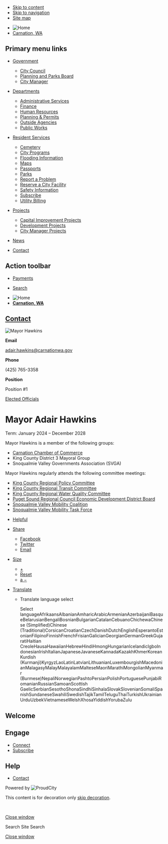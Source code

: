 - [Skip to content](https://www.carnationwa.gov/contacts/adair-hawkins/)
- [Skip to navigation](https://www.carnationwa.gov/contacts/adair-hawkins/)
- [Site map](https://www.carnationwa.gov/sitemap)

<!--THE END-->

- ![Home](https://storage.googleapis.com/proudcity/carnationwa/uploads/2023/06/title-5-300x44.png "Home")
- [Carnation, WA](https://www.carnationwa.gov "Home")

## Primary menu links

- [Government](https://www.carnationwa.gov/contacts/adair-hawkins "Government")
  
  - [City Council](https://www.carnationwa.gov/departments/city-council "City Council")
  - [Planning and Parks Board](https://www.carnationwa.gov/departments/planning-and-parks "Planning and Parks Board")
  - [City Manager](https://www.carnationwa.gov/city-manager "City Manager")
- [Departments](https://www.carnationwa.gov/contacts/adair-hawkins "Departments")
  
  - [Administrative Services](https://www.carnationwa.gov/departments/administrative-services "Administrative Services")
  - [Finance](https://www.carnationwa.gov/finance "Finance")
  - [Human Resources](https://www.carnationwa.gov/departments/human-resources "Human Resources")
  - [Planning &amp; Permits](https://www.carnationwa.gov/departments/community-economic-development "Planning & Permits")
  - [Outside Agencies](https://www.carnationwa.gov/outside-agencies "Outside Agencies")
  - [Public Works](https://www.carnationwa.gov/departments/public-works "Public Works")
- [Resident Services](https://www.carnationwa.gov/contacts/adair-hawkins "Resident Services")
  
  - [Cemetery](https://carnationcemetery-aftercare.allfuneral.com "Cemetery")
  - [City Programs](https://www.carnationwa.gov/city-programs "City Programs")
  - [Flooding Information](https://www.carnationwa.gov/flooding-information "Flooding Information")
  - [Maps](https://www.carnationwa.gov/maps "Maps")
  - [Passports](https://www.carnationwa.gov/passports "Passports")
  - [Parks](https://www.carnationwa.gov/departments/parks "Parks")
  - [Report a Problem](https://seeclickfix.com/web_portal/rSCAZuTX7hsCknBuKdtqxED1/report/category "Report a Problem")
  - [Reserve a City Facility](https://www.carnationwa.gov/reserve-a-city-facility "Reserve a City Facility")
  - [Safety Information](https://www.carnationwa.gov/safety-information "Safety Information")
  - [Subscribe](https://www.carnationwa.gov/subscribe "Subscribe")
  - [Utility Billing](https://www.carnationwa.gov/utility-billing "Utility Billing")
- [Projects](https://www.carnationwa.gov/contacts/adair-hawkins "Projects")
  
  - [Capital Improvement Projects](https://www.carnationwa.gov/capital-improvement-projects "Capital Improvement Projects")
  - [Development Projects](https://www.carnationwa.gov/development-projects "Development Projects")
  - [City Manager Projects](https://www.carnationwa.gov/city-manager-projects "City Manager Projects")
- [News](https://www.carnationwa.gov/news "News")
- [Contact](https://www.carnationwa.gov/contact "Contact")

## Action toolbar

- [Payments](https://www.carnationwa.gov/contacts/adair-hawkins "Payments")

<!--THE END-->

- [Search](https://www.carnationwa.gov/contacts/adair-hawkins "Search")

<!--THE END-->

- ![Home](https://storage.googleapis.com/proudcity/carnationwa/uploads/2023/06/title-5-300x44.png "Home")
- [**Carnation, WA**](https://www.carnationwa.gov "Home")

## [Contact](https://www.carnationwa.gov/contact)

![Mayor Hawkins](https://storage.googleapis.com/proudcity/carnationwa/2019/08/Mayor-Hawkins-e1739318073335.jpg)

**Email**

[adair.hawkins@carnationwa.gov](mailto:adair.hawkins@carnationwa.gov)

**Phone**

(425) 765-3358

**Position**

Position #1

[Elected Officials](https://www.carnationwa.gov/contact?filter_categories%5B%5D=57)

# Mayor Adair Hawkins

Term: January 2024 – December 2028

Mayor Hawkins is a member of the following groups:

- [Carnation Chamber of Commerce](https://www.carnationchamber.org)
- King County District 3 Mayoral Group
- Snoqualmie Valley Governments Association (SVGA)

Mayor Hawkins regularly attends the following committee meetings:

- [King County Regional Policy Committee](https://kingcounty.gov/en/dept/council/governance-leadership/county-council/committees/regional-policy-committee)
- [King County Regional Transit Committee](https://kingcounty.gov/en/dept/council/governance-leadership/county-council/committees/regional-transit-committee)
- [King County Regional Water Quality Committee](https://kingcounty.gov/en/dept/council/governance-leadership/county-council/committees/regional-water-quality-committee)
- [Puget Sound Regional Council Economic Development District Board](https://www.psrc.org/board/economic-development-district-board)
- [Snoqualmie Valley Mobility Coalition](https://www.kcmobility.org/svmc)
- [Snoqualmie Valley Mobility Task Force](https://www.kcmobility.org/svmc)

<!--THE END-->

- [Helpful](https://www.carnationwa.gov/contacts/adair-hawkins "This page makes me proud")
- [Share](https://www.carnationwa.gov/contacts/adair-hawkins)
  
  - [Facebook](https://www.facebook.com/sharer/sharer.php?u=https%3A%2F%2Fwww.carnationwa.gov%2Fcontacts%2Fadair-hawkins%3Fstaff-member%3Dadair-hawkins%26post_type%3Dstaff-member%26name%3Dadair-hawkins "Share on Facebook")
  - [Twitter](https://twitter.com/share?url=https%3A%2F%2Fwww.carnationwa.gov%2Fcontacts%2Fadair-hawkins%3Fstaff-member%3Dadair-hawkins%26post_type%3Dstaff-member%26name%3Dadair-hawkins "Share on Twitter")
  - [Email](mailto:?subject=Mayor%20Adair%20Hawkins%20from%20Carnation%2C%20WA&body=Read%20more%3A%20https%3A%2F%2Fwww.carnationwa.gov%2Fcontacts%2Fadair-hawkins%3Fstaff-member%3Dadair-hawkins%26post_type%3Dstaff-member%26name%3Dadair-hawkins "Share by Email")
- [Size](https://www.carnationwa.gov/contacts/adair-hawkins)
  
  - [+](https://www.carnationwa.gov/contacts/adair-hawkins "Increase Font Size")
  - [Reset](https://www.carnationwa.gov/contacts/adair-hawkins "Reset Font Size")
  - [a −](https://www.carnationwa.gov/contacts/adair-hawkins "Decrease Font Size")
- [Translate](https://www.carnationwa.gov/contacts/adair-hawkins "Translate")
  
  - Translate language select
    
    Select languageAfrikaansAlbanianAmharicArabicArmenianAzerbaijaniBasqueBelarusianBengaliBosnianBulgarianCatalanCebuanoChichewaChinese (Simplified)Chinese (Traditional)CorsicanCroatianCzechDanishDutchEnglishEsperantoEstonianFilipinoFinnishFrenchFrisianGalicianGeorgianGermanGreekGujaratiHaitian CreoleHausaHawaiianHebrewHindiHmongHungarianIcelandicIgboIndonesianIrishItalianJapaneseJavaneseKannadaKazakhKhmerKoreanKurdish (Kurmanji)KyrgyzLaoLatinLatvianLithuanianLuxembourgishMacedonianMalagasyMalayMalayalamMalteseMaoriMarathiMongolianMyanmar (Burmese)NepaliNorwegianPashtoPersianPolishPortuguesePunjabiRomanianRussianSamoanScottish GaelicSerbianSesothoShonaSindhiSinhalaSlovakSlovenianSomaliSpanishSundaneseSwahiliSwedishTajikTamilTeluguThaiTurkishUkrainianUrduUzbekVietnameseWelshXhosaYiddishYorubaZulu

## Welcome

## Engage

- [Connect](https://www.carnationwa.gov/connect)
- [Subscribe](https://www.carnationwa.gov/subscribe)

## Help

- [Contact](https://www.carnationwa.gov/contact)

Powered by ![ProudCity](https://www.carnationwa.gov/wp-content/plugins/wp-proud-core/assets/images/logo-white-1x.png)

This content is for decoration only [skip decoration](https://www.carnationwa.gov/contacts/adair-hawkins/).

 

[Close window](https://www.carnationwa.gov/contacts/adair-hawkins)

Search Site Search

[Close window](https://www.carnationwa.gov/contacts/adair-hawkins)